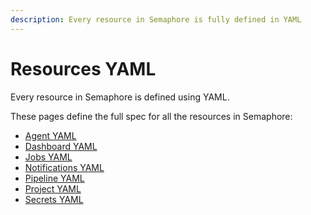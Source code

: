 ```yaml
---
description: Every resource in Semaphore is fully defined in YAML
---
```


# Resources YAML

Every resource in Semaphore is defined using YAML. 

These pages define the full spec for all the resources in Semaphore:

- [Agent YAML](./agent-yaml)
- [Dashboard YAML](./dashboard-yaml)
- [Jobs YAML](./jobs-yaml)
- [Notifications YAML](./notifications-yaml)
- [Pipeline YAML](./pipeline-yaml)
- [Project YAML](./project-yaml)
- [Secrets YAML](./secret-yaml)
